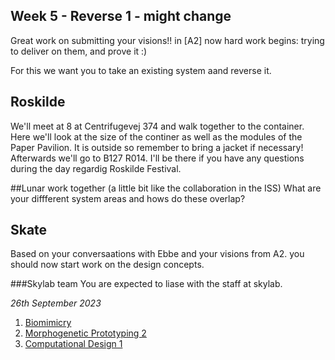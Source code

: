 ## Week 5 - Reverse 1 - might change

Great work on submitting your visions!! in [A2] now hard work begins: trying to deliver on them, and prove it :)

For this we want you to take an existing system aand reverse it.

## Roskilde
We'll meet at 8 at Centrifugevej 374 and walk together to the container. Here we'll look at the size of the continer as well as the modules of the Paper Pavilion. It is outside so remember to bring a jacket if necessary! 
Afterwards we'll go to B127 R014. I'll be there if you have any questions during the day regardig Roskilde Festival. 

##Lunar
work together (a little bit like the collaboration in the ISS)
What are your diffferent system areas and hows do these overlap?

## Skate
Based on your conversaations with Ebbe and your visions from A2. you should now start work on the design concepts.

###Skylab team
You are expected to liase with the staff at skylab.

*26th September 2023*

1. [Biomimicry](Agile/Concepts/Biomimicry)
2. [Morphogenetic Prototyping 2](Agile/Concepts/MorphogeneticPrototyping)
3. [Computational Design 1](Agile/Concepts/ComputationalDesign)

